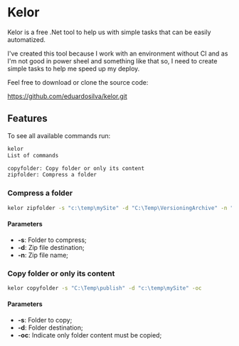 # Kelor

Kelor is a free .Net tool to help us with simple tasks that can be easily automatized.

I've created this tool because I work with an environment without CI and as I'm not good in power sheel and something like that so, I need to create simple tasks to help me speed up my deploy.

Feel free to download or clone the source code:

https://github.com/eduardosilva/kelor.git


## Features

To see all available commands run:

```bash
kelor
List of commands

copyfolder: Copy folder or only its content
zipfolder: Compress a folder
```

### Compress a folder

```bash
kelor zipfolder -s "c:\temp\mySite" -d "C:\Temp\VersioningArchive" -n "bkp.zip"
```

#### Parameters

* **-s**: Folder to compress;
* **-d**: Zip file destination;
* **-n**: Zip file name;

### Copy folder or only its content

```bash
kelor copyfolder -s "C:\Temp\publish" -d "c:\temp\mySite" -oc
```

#### Parameters

* **-s**: Folder to copy;
* **-d**: Folder destination;
* **-oc**: Indicate only folder content must be copied;